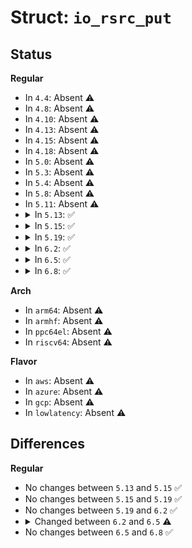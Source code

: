 # Struct: <code>io_rsrc_put</code>

## Status
<b>Regular</b>
<ul>
<li>
In <code>4.4</code>: Absent ⚠️
</li>
<li>
In <code>4.8</code>: Absent ⚠️
</li>
<li>
In <code>4.10</code>: Absent ⚠️
</li>
<li>
In <code>4.13</code>: Absent ⚠️
</li>
<li>
In <code>4.15</code>: Absent ⚠️
</li>
<li>
In <code>4.18</code>: Absent ⚠️
</li>
<li>
In <code>5.0</code>: Absent ⚠️
</li>
<li>
In <code>5.3</code>: Absent ⚠️
</li>
<li>
In <code>5.4</code>: Absent ⚠️
</li>
<li>
In <code>5.8</code>: Absent ⚠️
</li>
<li>
In <code>5.11</code>: Absent ⚠️
</li>
<li>
<details>
<summary>In <code>5.13</code>: ✅</summary>

```c
struct io_rsrc_put {
    struct list_head list;
    u64 tag;
    void *rsrc;
    struct file *file;
    struct io_mapped_ubuf *buf;
};
```
</details>
</li>
<li>
<details>
<summary>In <code>5.15</code>: ✅</summary>

```c
struct io_rsrc_put {
    struct list_head list;
    u64 tag;
    void *rsrc;
    struct file *file;
    struct io_mapped_ubuf *buf;
};
```
</details>
</li>
<li>
<details>
<summary>In <code>5.19</code>: ✅</summary>

```c
struct io_rsrc_put {
    struct list_head list;
    u64 tag;
    void *rsrc;
    struct file *file;
    struct io_mapped_ubuf *buf;
};
```
</details>
</li>
<li>
<details>
<summary>In <code>6.2</code>: ✅</summary>

```c
struct io_rsrc_put {
    struct list_head list;
    u64 tag;
    void *rsrc;
    struct file *file;
    struct io_mapped_ubuf *buf;
};
```
</details>
</li>
<li>
<details>
<summary>In <code>6.5</code>: ✅</summary>

```c
struct io_rsrc_put {
    u64 tag;
    void *rsrc;
    struct file *file;
    struct io_mapped_ubuf *buf;
};
```
</details>
</li>
<li>
<details>
<summary>In <code>6.8</code>: ✅</summary>

```c
struct io_rsrc_put {
    u64 tag;
    void *rsrc;
    struct file *file;
    struct io_mapped_ubuf *buf;
};
```
</details>
</li>
</ul>
<b>Arch</b>
<ul>
<li>
In <code>arm64</code>: Absent ⚠️
</li>
<li>
In <code>armhf</code>: Absent ⚠️
</li>
<li>
In <code>ppc64el</code>: Absent ⚠️
</li>
<li>
In <code>riscv64</code>: Absent ⚠️
</li>
</ul>
<b>Flavor</b>
<ul>
<li>
In <code>aws</code>: Absent ⚠️
</li>
<li>
In <code>azure</code>: Absent ⚠️
</li>
<li>
In <code>gcp</code>: Absent ⚠️
</li>
<li>
In <code>lowlatency</code>: Absent ⚠️
</li>
</ul>

## Differences
<b>Regular</b>
<ul>
<li>
No changes between <code>5.13</code> and <code>5.15</code> ✅
</li>
<li>
No changes between <code>5.15</code> and <code>5.19</code> ✅
</li>
<li>
No changes between <code>5.19</code> and <code>6.2</code> ✅
</li>
<li>
<details>
<summary>Changed between <code>6.2</code> and <code>6.5</code> ⚠️</summary>
<ul>
<li>
<b>Field removed. </b>
<code>struct list_head list</code>
</li>
</ul>
</details>
</li>
<li>
No changes between <code>6.5</code> and <code>6.8</code> ✅
</li>
</ul>
